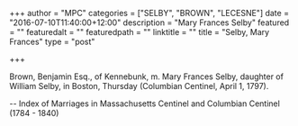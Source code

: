 +++
author = "MPC"
categories = ["SELBY", "BROWN", "LECESNE"]
date = "2016-07-10T11:40:00+12:00"
description = "Mary Frances Selby"
featured = ""
featuredalt = ""
featuredpath = ""
linktitle = ""
title = "Selby, Mary Frances"
type = "post"

+++

Brown, Benjamin Esq., of Kennebunk, m. Mary Frances Selby, daughter of William Selby, in Boston, Thursday (Columbian Centinel, April 1, 1797).

-- Index of Marriages in Massachusetts Centinel and Columbian Centinel (1784 - 1840)

